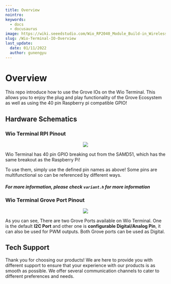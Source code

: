 ```yaml
---
title: Overview
nointro:
keywords:
  - docs
  - docusaurus
image: https://wiki.seeedstudio.com/Wio_RP2040_Module_Build-in_Wireless_2.4G/
slug: /Wio-Terminal-IO-Overview
last_update:
  date: 01/11/2022
  author: gunengyu
---
```

# Overview

This repo introduce how to use the Grove IOs on the Wio Terminal. This allows you to enjoy the plug and play functionality of the Grove Ecosystem as well as using the 40 pin Raspberry pi compatible GPIO!

## Hardware Schematics

### Wio Terminal RPI Pinout

<div align="center"><img src="https://files.seeedstudio.com/wiki/Wio-Terminal/img/WioT-Pinout.jpg" /></div>

Wio Terminal has 40 pin GPIO breaking out from the SAMD51, which has the same breakout as the Raspberry Pi!

To use them, simply use the defined pin names as above! Some pins are multifunctional so can be referenced by different ways.

#### *For more information, please check `variant.h` for more information*

### Wio Terminal Grove Port Pinout

<div align="center"><img width={400} src="https://files.seeedstudio.com/wiki/Wio-Terminal/img/Xnip2020-03-03_12-28-29.jpg" /></div>

As you can see, There are two Grove Ports available on Wio Terminal. One is the default **I2C Port** and other one is **configurable Digital/Analog Pin**, it can also be used for PWM outputs. Both Grove ports can be used as Digital.

## Tech Support

Thank you for choosing our products! We are here to provide you with different support to ensure that your experience with our products is as smooth as possible. We offer several communication channels to cater to different preferences and needs.

<div class="button_tech_support_container">
<a href="https://forum.seeedstudio.com/" class="button_forum"></a> 
<a href="https://www.seeedstudio.com/contacts" class="button_email"></a>
</div>

<div class="button_tech_support_container">
<a href="https://discord.gg/eWkprNDMU7" class="button_discord"></a> 
<a href="https://github.com/Seeed-Studio/wiki-documents/discussions/69" class="button_discussion"></a>
</div>
